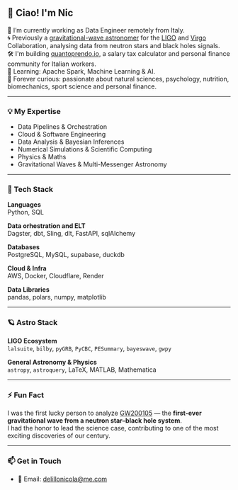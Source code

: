## 👋 Ciao! I'm Nic

🚀 I’m currently working as Data Engineer remotely from Italy.  
🌀 Previously a [gravitational-wave astronomer](https://inspirehep.net/authors/1696920) for the [LIGO](https://www.ligo.caltech.edu/page/ligo-scientific-collaboration) and [Virgo](https://www.virgo-gw.eu/about/scientific-collaboration) Collaboration, analysing data from neutron stars and black holes signals.  
🛠️ I'm building [quantoprendo.io](https://quantoprendo.io), a salary tax calculator and personal finance community for Italian workers.  
🌱 Learning: Apache Spark, Machine Learning & AI.  
🧠 Forever curious: passionate about natural sciences, psychology, nutrition, biomechanics, sport science and personal finance.

---

### 💡 My Expertise
- Data Pipelines & Orchestration  
- Cloud & Software Engineering
- Data Analysis & Bayesian Inferences
- Numerical Simulations & Scientific Computing
- Physics & Maths
- Gravitational Waves & Multi-Messenger Astronomy

---

### 🧰 Tech Stack

**Languages**  
Python, SQL

**Data orhestration and ELT**  
Dagster, dbt, Sling, dlt, FastAPI, sqlAlchemy

**Databases**  
PostgreSQL, MySQL, supabase, duckdb

**Cloud & Infra**  
AWS, Docker, Cloudflare, Render

**Data Libraries**  
pandas, polars, numpy, matplotlib

---

### 🪐 Astro Stack

**LIGO Ecosystem**  
`lalsuite`, `bilby`, `pyGRB`, `PyCBC`, `PESummary`, `bayeswave`, `gwpy`

**General Astronomy & Physics**  
`astropy`, `astroquery`, LaTeX, MATLAB, Mathematica

---

### ⚡ Fun Fact

I was the first lucky person to analyze [GW200105](https://arxiv.org/abs/2106.15163) — the **first-ever gravitational wave from a neutron star–black hole system**.  
I had the honor to lead the science case, contributing to one of the most exciting discoveries of our century.

---

### 📫 Get in Touch

- 📧 Email: [delillonicola@me.com](mailto:delillonicola@me.com)
<!--
- 💼 LinkedIn: [linkedin.com/in/yourprofile](https://linkedin.com/in/yourprofile) *(add this if you have one)*  
- 🧪 Projects & Blog: *Coming soon? Add your Substack or blog if available*
-->


